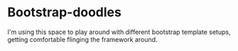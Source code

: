 # Bootstrap-doodles

I'm using this space to play around with different bootstrap template setups, getting comfortable flinging the framework around.